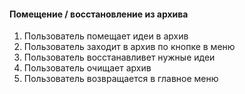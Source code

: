#### Помещение / восстановление из архива
1. Пользователь помещает идеи в архив 
2. Пользователь заходит в архив по кнопке в меню
3. Пользователь восстанавливет нужные идеи
4. Пользователь очищает архив
5. Пользователь возвращается в главное меню
